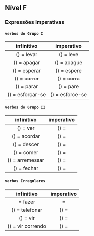 ## Nível F

### Expressões Imperativas
#### ```verbos do Grupo I```

| infinitivo | imperativo |
|:---:|:---:|
|  () = levar |  () = leve |
|  () = apagar |  () = apague |
|  () = esperar |  () = espere |
|  () = correr |  () = corra |
|  () = parar |  () = pare |
|  () = esforçar-se |  () = esforce-se |


#### ```verbos do Grupo II```

| infinitivo | imperativo |
|:---:|:---:|
|  () = ver |  () =  |
|  () = acordar |  () =  |
|  () = descer |  () =  |
|  () = comer |  () =  |
|  () = arremessar |  () =  |
|  () = fechar |  () =  |


#### ```verbos Irregulares```

| infinitivo | imperativo |
|:---:|:---:|
|  = fazer |  =  |
|  () = telefonar |  () =  |
|  () = vir |  () =  |
|  () = vir correndo |  () =  |